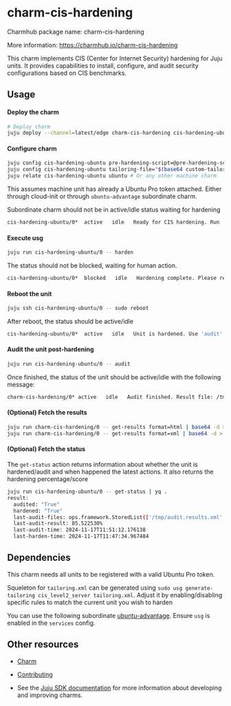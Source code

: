 # charm-cis-hardening

Charmhub package name: charm-cis-hardening

More information: https://charmhub.io/charm-cis-hardening

This charm implements CIS (Center for Internet Security) hardening for Juju units.
It provides capabilities to install, configure, and audit security configurations
based on CIS benchmarks.


## Usage

#### Deploy the charm
```bash
# Deploy charm
juju deploy --channel=latest/edge charm-cis-hardening cis-hardening-ubuntu
```

#### Configure charm
```bash
juju config cis-hardening-ubuntu pre-hardening-script=@pre-hardening-script.sh
juju config cis-hardening-ubuntu tailoring-file="$(base64 custom-tailoring.xml)"
juju relate cis-hardening-ubuntu ubuntu # Or any other machine charm
```

This assumes machine unit has already a Ubuntu Pro token attached. Either through cloud-init or through `ubuntu-advantage` subordinate charm.


Subordinate charm should not be in active/idle status waiting for hardening
```bash
cis-hardening-ubuntu/0*  active   idle   Ready for CIS hardening. Run 'harden' action
```

#### Execute usg
```bash
juju run cis-hardening-ubuntu/0 -- harden
```

The status should not be blocked, waiting for human action.

```bash
cis-hardening-ubuntu/0*  blocked   idle   Hardening complete. Please reboot the unit
```

#### Reboot the unit
```bash
juju ssh cis-hardening-ubuntu/0 -- sudo reboot
```

After reboot, the status should be active/idle

```bash
cis-hardening-ubuntu/0*  active   idle   Unit is hardened. Use 'audit' action to check compliance
```

#### Audit the unit post-hardening
```bash
juju run cis-hardening-ubuntu/0 -- audit
```

Once finished, the status of the unit should be active/idle with the following message:
```bash
charm-cis-hardening/0* active   idle   Audit finished. Result file: /tmp/audit.results.html
```

#### (Optional) Fetch the results
```bash
juju run charm-cis-hardening/0 -- get-results format=html | base64 -d > usg-result.html
juju run charm-cis-hardening/0 -- get-results format=xml | base64 -d > usg-result.xml
```

#### (Optional) Fetch the status
The `get-status` action returns information about whether the unit is hardened/audit and when happened the latest actions.
It also returns the hardening percentage/score


```bash
juju run cis-hardening-ubuntu/0 -- get-status | yq .
result:
  audited: "True"
  hardened: "True"
  last-audit-files: ops.framework.StoredList(['/tmp/audit.results.xml', '/tmp/audit.results.html'])
  last-audit-result: 85.522530%
  last-audit-time: 2024-11-17T11:51:12.176138
  last-harden-time: 2024-11-17T11:47:34.967484
```


## Dependencies

This charm needs all units to be registered with a valid Ubuntu Pro token.

Squeleton for `tailoring.xml` can be generated using `sudo usg generate-tailoring cis_level2_server tailoring.xml`. Adjust it by enabling/disabling specific rules to match the current unit you wish to harden

You can use the following subordinate [ubuntu-advantage](https://charmhub.io/ubuntu-advantage). Ensure `usg` is enabled in the `services` config.

## Other resources

- [Charm](https://charmhub.io/charm-cis-hardening)

- [Contributing](CONTRIBUTING.md)

- See the [Juju SDK documentation](https://juju.is/docs/sdk) for more information about developing and improving charms.
